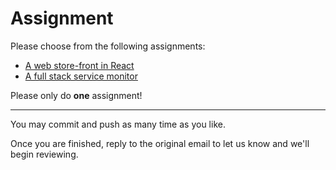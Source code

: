 # Assignment

Please choose from the following assignments:
- [A web store-front in React](react/ASSIGNMENT.md)
- [A full stack service monitor](fullstack/ASSIGNMENT.md)

Please only do **one** assignment!

---

You may commit and push as many time as you like.

Once you are finished, reply to the original email to let us know and we'll begin
reviewing.
